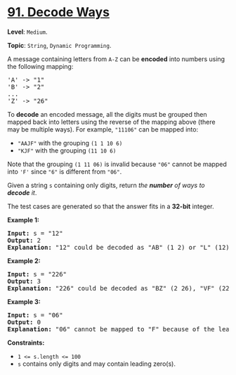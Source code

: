 # [91. Decode Ways](https://leetcode.com/problems/decode-ways/description/)

**Level**: `Medium`.

**Topic**: `String`, `Dynamic Programming`.

A message containing letters from <code>A-Z</code> can be <strong>encoded</strong> into numbers using the following mapping:

<pre>'A' -&gt; "1"
'B' -&gt; "2"
...
'Z' -&gt; "26"
</pre>

To <strong>decode</strong> an encoded message, all the digits must be grouped then mapped back into letters using the reverse of the mapping above (there may be multiple ways). For example, <code>"11106"</code> can be mapped into:

<ul>
 <li><code>"AAJF"</code> with the grouping <code>(1 1 10 6)</code></li>
 <li><code>"KJF"</code> with the grouping <code>(11 10 6)</code></li>
</ul>

Note that the grouping <code>(1 11 06)</code> is invalid because <code>"06"</code> cannot be mapped into <code>'F'</code> since <code>"6"</code> is different from <code>"06"</code>.

Given a string <code>s</code> containing only digits, return <em>the <strong>number</strong> of ways to <strong>decode</strong> it</em>.

The test cases are generated so that the answer fits in a <strong>32-bit</strong> integer.

<strong>Example 1:</strong>

<pre><strong>Input:</strong> s = "12"
<strong>Output:</strong> 2
<strong>Explanation:</strong> "12" could be decoded as "AB" (1 2) or "L" (12).
</pre>

<strong>Example 2:</strong>

<pre><strong>Input:</strong> s = "226"
<strong>Output:</strong> 3
<strong>Explanation:</strong> "226" could be decoded as "BZ" (2 26), "VF" (22 6), or "BBF" (2 2 6).
</pre>

<strong>Example 3:</strong>

<pre><strong>Input:</strong> s = "06"
<strong>Output:</strong> 0
<strong>Explanation:</strong> "06" cannot be mapped to "F" because of the leading zero ("6" is different from "06").
</pre>

<strong>Constraints:</strong>

<ul>
 <li><code>1 &lt;= s.length &lt;= 100</code></li>
 <li><code>s</code> contains only digits and may contain leading zero(s).</li>
</ul>
